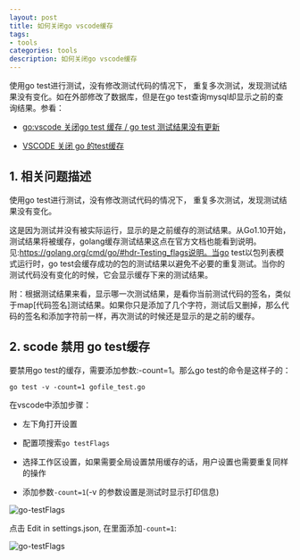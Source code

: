```yaml
---
layout: post
title: 如何关闭go vscode缓存
tags:
- tools
categories: tools
description: 如何关闭go vscode缓存
---
```


使用go test进行测试，没有修改测试代码的情况下， 重复多次测试，发现测试结果没有变化。如在外部修改了数据库，但是在go test查询mysql却显示之前的查询结果。参看：


- [go:vscode 关闭go test 缓存 / go test 测试结果没有更新](https://blog.csdn.net/qq_35066345/article/details/89262974)


- [VSCODE 关闭 go 的test缓存](https://blog.csdn.net/pphboy/article/details/133061867)

<!-- more -->

## 1. 相关问题描述
使用go test进行测试，没有修改测试代码的情况下， 重复多次测试，发现测试结果没有变化。

这是因为测试并没有被实际运行，显示的是之前缓存的测试结果。从Go1.10开始，测试结果将被缓存，golang缓存测试结果这点在官方文档也能看到说明。见:https://golang.org/cmd/go/#hdr-Testing_flags说明。当go test以包列表模式运行时，go test会缓存成功的包的测试结果以避免不必要的重复测试。当你的测试代码没有变化的时候，它会显示缓存下来的测试结果。

附：根据测试结果来看，显示哪一次测试结果，是看你当前测试代码的签名，类似于map[代码签名]测试结果。如果你只是添加了几个字符，测试后又删掉，那么代码的签名和添加字符前一样，再次测试的时候还是显示的是之前的缓存。

## 2. scode 禁用 go test缓存

要禁用go test的缓存，需要添加参数:-count=1。那么go test的命令是这样子的：
```
go test -v -count=1 gofile_test.go
```

在vscode中添加步骤：

- 左下角打开设置

- 配置项搜索```go testFlags```

- 选择工作区设置，如果需要全局设置禁用缓存的话，用户设置也需要重复同样的操作

- 添加参数```-count=1```(-v 的参数设置是测试时显示打印信息)



![go-testFlags](https://ivanzz1001.github.io/records/assets/img/tools/go-testFlags.png)

点击 Edit in settings.json, 在里面添加```-count=1```:

![go-testFlags](https://ivanzz1001.github.io/records/assets/img/tools/9c5074f05e3472dd45217783aff479fe.png)



<br />
<br />
<br />